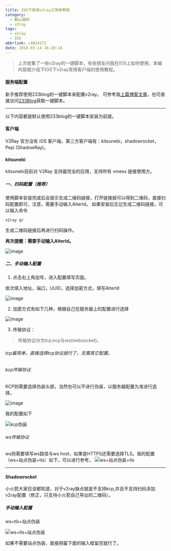 ```yaml
---
title: IOS下使用v2ray之简单教程
category:
  - 翻山越岭
  - v2ray
tags:
  - v2ray
  - IOS
abbrlink: c4024172
date: 2018-03-14 16:20:14
---
```

> 上次收集了一些v2ray的一键脚本，有些朋友问我在IOS上如何使用，本编内容就介绍下IOS下v2ray常用客户端的使用教程。

#### 服务端配置
新手推荐使用233blog的一键脚本来配置v2ray。
可参考我[上篇博客文章](https://blog.sharkyzh.cn/post/a5cb4d7f.html)，也可直接访问[233Blog](https://233blog.com/post/28/)获取一键脚本。

---
以下内容都是默认使用233blog的一键脚本安装为前提。

#### 客户端
V2Ray 官方没有 iOS 客户端，第三方客户端有：kitsunebi，shadowrocket，Pepi (ShadowRay)。
#### kitsunebi

kitsunebi目前对 V2Ray 支持最完全的应用，支持所有 vmess 链接使用方。

##### 一、扫码配置（推荐）

使用脚本安装完成后会提示生成二维码链接，打开链接就可以得到二维码，直接扫码配置即可，注意，需要手动输入AlterId。
如果安装后忘记生成二维码链接，可以输入命令
```
v2ray qr
```
生成二维码链接后再进行扫码操作。

**再次提醒：需要手动输入AlterId。**

![image](https://ws1.sinaimg.cn/large/7512bce3ly1fpc7qwgeg5j20af0c474d.jpg)

 <!-- more -->
 
##### 二、手动输入配置

1. 点击右上角加号，进入配置填写页面。

依次填入地址，端口，UUID，选择加密方式，填写AlterId

![image](https://ws1.sinaimg.cn/large/7512bce3ly1fpcccru7d5j20af0esaa7.jpg)

2. 加密方式有如下几种，根据自己在服务器上的配置进行选择

![image](https://ws1.sinaimg.cn/large/7512bce3ly1fpcejy8g7mj20af0680sm.jpg)

3. 传输协议：

> 传输协议分为tcp,kcp与ws(websocket)。

###### tcp最简单，直接选择tcp协议就行了，无需其它配置。

###### kcp传输协议

KCP则需要选择伪装头部，当然也可以不进行伪装，以服务器配置为准进行选择。

![image](https://ws1.sinaimg.cn/large/7512bce3ly1fpcenmaajzj20af0ijt8r.jpg)

我的配置如下

![kcp伪装](https://ws1.sinaimg.cn/large/7512bce3ly1fpcetz2wjsj20af0fhglr.jpg)


###### ws传输协议

ws则需要填写ws路径与ws host，如果是HTTPS还需要选择TLS。我的配置（ws+站点伪装+tls）如下，可以进行参考。
![ws+站点伪装+tls](https://ws1.sinaimg.cn/large/7512bce3ly1fpcerd4ow1j20af0ea0sv.jpg)


---


#### Shadowrocket
小火箭大家应该都知道，对于v2ray缺点就是不支持kcp,并且不支持扫码添加v2ray配置（修正，只支持小火箭自己导出的二维码）。

##### 手动输入配置

ws+tls+站点伪装

![ws+tls+站点伪装](https://ws1.sinaimg.cn/large/7512bce3ly1fpcf1cciunj20ku11275d.jpg)

如果不需要站点伪装，直接把最下面的输入框留空就行了。